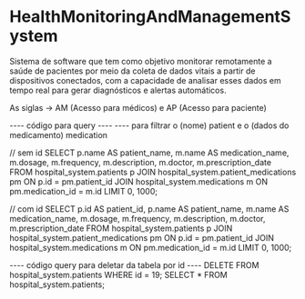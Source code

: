 # HealthMonitoringAndManagementSystem
 Sistema de software que tem como objetivo monitorar remotamente a saúde de pacientes por meio da coleta de dados vitais a partir de dispositivos conectados, com a capacidade de analisar esses dados em tempo real para gerar diagnósticos e alertas automáticos.

 As siglas -> AM (Acesso para médicos) e AP (Acesso para paciente)


---- código para query ----
---- para filtrar o (nome) patient e o (dados do medicamento) medication

// sem id
SELECT 
    p.name AS patient_name,
    m.name AS medication_name,
    m.dosage,
    m.frequency,
    m.description,
    m.doctor,
    m.prescription_date
FROM 
    hospital_system.patients p
JOIN 
    hospital_system.patient_medications pm ON p.id = pm.patient_id
JOIN 
    hospital_system.medications m ON pm.medication_id = m.id
LIMIT 0, 1000;

// com id
SELECT 
    p.id AS patient_id,
    p.name AS patient_name,
    m.name AS medication_name,
    m.dosage,
    m.frequency,
    m.description,
    m.doctor,
    m.prescription_date
FROM 
    hospital_system.patients p
JOIN 
    hospital_system.patient_medications pm ON p.id = pm.patient_id
JOIN 
    hospital_system.medications m ON pm.medication_id = m.id
LIMIT 0, 1000;

---- código query para deletar da tabela por id ----
DELETE FROM hospital_system.patients WHERE id = 19;
SELECT * FROM hospital_system.patients;